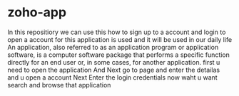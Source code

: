 # zoho-app
In this repositiory we can use this how to sign up to a account and login to open a account for this application is used and it will be used in our daily life 
An application, also referred to as an application program or application software, is a computer software package that performs a specific function directly for an end user or, in some cases, for another application.
first u need to open the application
And Next go to page and enter the detailas and u open a account
Next Enter the login credentials 
now waht u want search and browse that application
